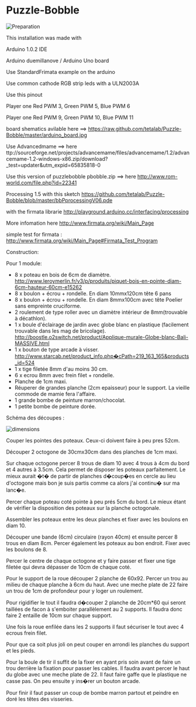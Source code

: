 Puzzle-Bobble
=============

![Preparation](http://openphoto.tetalab.org/photos/custom/201301/64dceb-DSC_0546_870x550.jpg)

This installation was made with

Arduino 1.0.2 IDE

Arduino duemillanove / Arduino Uno board

Use StandardFrimata example on the arduino

Use common cathode RGB strip leds with a ULN2003A 

Use this pinout 

Player one Red PWM 3, Green PWM 5, Blue PWM 6

Player one Red PWM 9, Green PWM 10, Blue PWM 11

board shematics avilable here ==> https://raw.github.com/tetalab/Puzzle-Bobble/master/arduino_board.jpg

Use Advancedmame ==> here ttp://sourceforge.net/projects/advancemame/files/advancemame/1.2/advancemame-1.2-windows-x86.zip/download?_test=updater&utm_expid=65835818-0

Use this version of puzzlebobble pbobble.zip ==> here http://www.rom-world.com/file.php?id=22341

Processing 1.5 with this sketch https://github.com/tetalab/Puzzle-Bobble/blob/master/bbPprocessingV06.pde

with the firmata librarie http://playground.arduino.cc/interfacing/processing

More infomation here http://www.firmata.org/wiki/Main_Page

simple test for firmata : http://www.firmata.org/wiki/Main_Page#Firmata_Test_Program

Construction:

Pour 1 module:
- 8 x poteau en bois de 6cm de diamètre. http://www.leroymerlin.fr/v3/p/produits/piquet-bois-en-pointe-diam-6cm-hauteur-60cm-e15262
- 8 x boulon + écrou + rondelle. En diam 10mmx120cm tête 6 pans
- 8 x boulon + écrou + rondelle. En diam 8mmx100cm avec tête Poelier sans empreinte cruciforme.
- 2 roulement de type roller avec un diamètre intérieur de 8mm(trouvable à décathlon).
- 1 x boule d'éclairage de jardin avec globe blanc en plastique (facilement trouvable dans les mag de bricolage). http://boostle.o2switch.net/product/Applique-murale-Globe-blanc-Bali-MASSIVE.html
- 1 x bouton de type arcade à visser. http://www.starcab.net/product_info.php�cPath=219_163_165&products_id=524
- 1 x tige filetée 8mm d'au moins 30 cm.
- 6 x ecrou 8mm avec frein filet + rondelle.
- Planche de 1cm maxi.
- Réuperer de grandes planche (2cm epaisseur) pour le support. La vieille commode de mamie fera l'affaire.
- 1 grande bombe de peinture marron/chocolat.
- 1 petite bombe de peinture dorée.

Schéma des découpes :

![dimensions](http://openphoto.tetalab.org/photos/custom/201302/366dee-taitoakbar_870x550.jpg)

Couper les pointes des poteaux. Ceux-ci doivent faire à peu pres 52cm.

Découper 2 octogone de 30cmx30cm dans des planches de 1cm maxi.

Sur chaque octogone percer 8 trous de diam 10 avec 4 trous à 4cm du bord et 4 autres à 3.5cm. Cela permet de disposer les poteaux parfaitement. Le mieux aurait �t� de partir de planches d�coup�es en cercle au lieu d'octogone mais bon je suis partis comme ca alors j'ai continu� sur ma lanc�e.


Percer chaque poteau coté pointe à peu prés 5cm du bord. Le mieux étant de vérifier la disposition des poteaux sur la planche octogonale.

Assembler les poteaux entre les deux planches et fixer avec les boulons en diam 10.

Découper une bande (6cm) circulaire (rayon 40cm) et ensuite percer 8 trous en diam 8cm. Percer également les poteaux au bon endroit. Fixer avec les boulons de 8.

Percer le centre de chaque octogone et y faire passer et fixer une tige filetée qui devra dépasser de 10cm de chaque coté.

Pour le support de la roue découper 2 planche de 60x92. Percer un trou au milieu de chaque planche à 6cm du haut. Avec une meche plate de 22 faire un trou de 1cm de profondeur pour y loger un roulement.

Pour rigidifier le tout il faudra d�couper 2 planche de 20cm*60 qui seront taillées de facon à s'emboiter parallèlement au 2 supports. Il faudra donc faire 2 entaille de 10cm sur chaque support.

Une fois la roue enfilée dans les 2 supports il faut sécuriser le tout avec 4 ecrous frein filet.

Pour que ca soit plus joli on peut couper en arrondi les planches du support et les pieds.

Pour la boule de tir il suffit de la fixer en ayant pris soin avant de faire un trou derrière la fixation pour passer les cables. Il faudra avant percer le haut du globe avec une meche plate de 22. Il faut faire gaffe que le plastique ne casse pas. On peu ensuite y ins�rer un bouton arcade.

Pour finir il faut passer un coup de bombe marron partout et peindre en doré les têtes des visseries.

